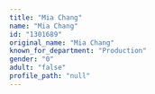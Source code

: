 ```yaml
---
title: "Mia Chang"
name: "Mia Chang"
id: "1301689"
original_name: "Mia Chang"
known_for_department: "Production"
gender: "0"
adult: "false"
profile_path: "null"
---
```

